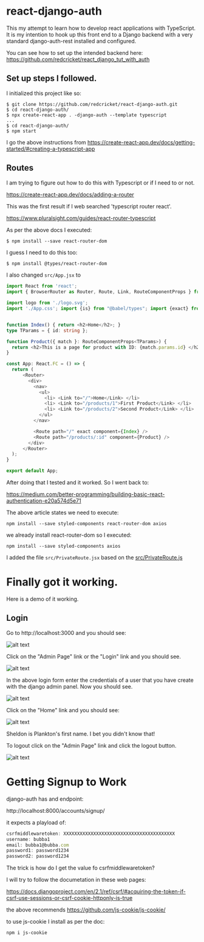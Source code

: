 # react-django-auth

This my attempt to learn how to develop react applications with TypeScript.
It is my intention to hook up this front end to a Django backend with 
a very standard django-auth-rest installed and configured.

You can see how to set up the intended backend here: 
https://github.com/redcricket/react_django_tut_with_auth

## Set up steps I followed.

I initialized this project like so:

```
$ git clone https://github.com/redcricket/react-django-auth.git
$ cd react-django-auth/
$ npx create-react-app . -django-auth --template typescript
...
$ cd react-django-auth/
$ npm start
```

I go the above instructions from https://create-react-app.dev/docs/getting-started/#creating-a-typescript-app

## Routes

I am trying to figure out how to do this with Typescript or if I need to or not.

https://create-react-app.dev/docs/adding-a-router

This was the first result if I web searched 'typescript router react'.

https://www.pluralsight.com/guides/react-router-typescript

As per the above docs I executed:

```
$ npm install --save react-router-dom
```

I guess I need to do this too:

```bash
$ npm install @types/react-router-dom
```

I also changed `src/App.jsx` to 

```typescript
import React from 'react';
import { BrowserRouter as Router, Route, Link, RouteComponentProps } from 'react-router-dom';

import logo from './logo.svg';
import './App.css'; import {is} from "@babel/types"; import {exact} from "prop-types";


function Index() { return <h2>Home</h2>; }
type TParams = { id: string };

function Product({ match }: RouteComponentProps<TParams>) {
  return <h2>This is a page for product with ID: {match.params.id} </h2>;
}

const App: React.FC = () => {
  return (
      <Router>
        <div>
          <nav>
            <ul>
              <li> <Link to="/">Home</Link> </li>
              <li> <Link to="/products/1">First Product</Link> </li>
              <li> <Link to="/products/2">Second Product</Link> </li>
            </ul>
          </nav>

          <Route path="/" exact component={Index} />
          <Route path="/products/:id" component={Product} />
        </div>
      </Router>
  );
}

export default App;
```

After doing that I tested and it worked.  So I went back to:

https://medium.com/better-programming/building-basic-react-authentication-e20a574d5e71

The above article states we need to execute:

```
npm install --save styled-components react-router-dom axios
```

we already install react-router-dom so I executed:

```
npm install --save styled-components axios
```

I added the file `src/PrivateRoute.jsx` based on the [src/PrivateRoute.js](https://gist.github.com/DennyScott/a1f00ac31b9b14bbd889f4b39a970e81/raw/67ed2d00e15324da33588402b9966157028c41d7/react-hook-auth-block6.jsx)

# Finally got it working.

Here is a demo of it working.

## Login

Go to http://localhost:3000 and you should see:

![alt text](imgs/home_not_logged_in.png)

Click on the "Admin Page" link or the "Login" link and you should see.

![alt text](imgs/login.png)

In the above login form enter the credentials of a user that you have create with the django admin panel.
Now you should see.

![alt text](imgs/logged_in.png)

Click on the "Home" link and you should see:

![alt text](imgs/home_logged_in.png)

Sheldon is Plankton's first name.  I bet you didn't know that!

To logout click on the "Admin Page" link and click the logout button.

![alt text](imgs/logout.png)


# Getting Signup to Work

django-auth has and endpoint:

http://localhost:8000/accounts/signup/

it expects a playload of:

```typescript
csrfmiddlewaretoken: XXXXXXXXXXXXXXXXXXXXXXXXXXXXXXXXXXXXXXXXX
username: bubba1
email: bubba1@bubba.com
password1: password1234
password2: password1234
```

The trick is how do I get the value fo csrfmiddlewaretoken?

I will try to follow the documetation in these web pages:

https://docs.djangoproject.com/en/2.1/ref/csrf/#acquiring-the-token-if-csrf-use-sessions-or-csrf-cookie-httponly-is-true

the above recommends https://github.com/js-cookie/js-cookie/

to use js-cookie I install as per the doc:

```
npm i js-cookie
```

